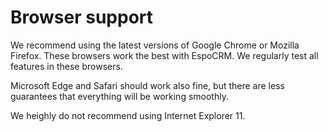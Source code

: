 # Browser support

We recommend using the latest versions of Google Chrome or Mozilla Firefox. These browsers work the best with EspoCRM. We regularly test all features in these browsers. 

Microsoft Edge and Safari should work also fine, but there are less guarantees that everything will be working smoothly. 

We heighly do not recommend using Internet Explorer 11.
